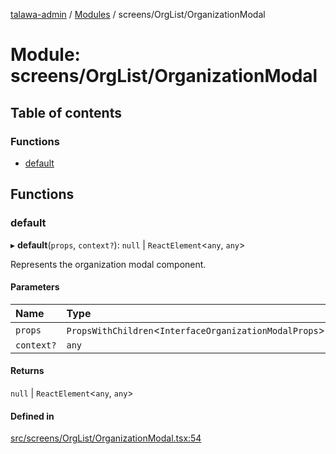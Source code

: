 [talawa-admin](../README.md) / [Modules](../modules.md) / screens/OrgList/OrganizationModal

# Module: screens/OrgList/OrganizationModal

## Table of contents

### Functions

- [default](screens_OrgList_OrganizationModal.md#default)

## Functions

### default

▸ **default**(`props`, `context?`): ``null`` \| `ReactElement`\<`any`, `any`\>

Represents the organization modal component.

#### Parameters

| Name | Type |
| :------ | :------ |
| `props` | `PropsWithChildren`\<`InterfaceOrganizationModalProps`\> |
| `context?` | `any` |

#### Returns

``null`` \| `ReactElement`\<`any`, `any`\>

#### Defined in

[src/screens/OrgList/OrganizationModal.tsx:54](https://github.com/Azad99-9/talawa-admin/blob/2895a12/src/screens/OrgList/OrganizationModal.tsx#L54)
